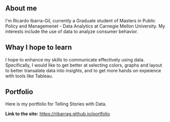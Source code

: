 ## About me
I'm Ricardo Ibarra-Gil, currently a Graduate student of Masters in Public Policy and Managemenet - Data Analytics at Carnegie Mellon University. 
My interests include the use of data to analyze consumer behavior.  

## Whay I hope to learn
I hope to enhance my skills to communicate effectively using data. Specifically, I would like to get better at selecting colors, graphs and layout to better transalate data into insights, and to get more hands on expeience with tools like Tableau.  

## Portfolio
Here is my portfolio for Telling Stories with Data.  

**Link to the site:** https://ribarrag.github.io/portfolio  

